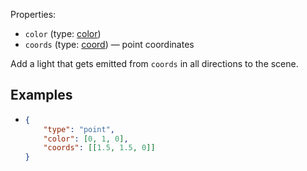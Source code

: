 Properties:
- `color` (type: [color](/mathics-threejs-backend/types/color))
- `coords` (type: [coord](/mathics-threejs-backend/types/coord)) — point coordinates

Add a light that gets emitted from `coords` in all directions to the scene.

## Examples
- ```json
  {
      "type": "point",
      "color": [0, 1, 0],
      "coords": [[1.5, 1.5, 0]]
  }
  ```
  <div class='center' id='graphics-container'></div>
  <script>
  	drawGraphics3d(
  		document.getElementById('graphics-container'),
  		{
  			elements: [
  				{
  					type: 'sphere',
  					color: [1, 1, 1],
  					radius: 1,
  					coords: [[[0, 0, 0]]]
  				},
  				{
  					type: 'sphere',
  					color: [1, 1, 1],
  					radius: 1,
  					coords: [[[3, 0, 0]]]
  				},
  				{
  					type: 'sphere',
  					color: [1, 1, 1],
  					radius: 1,
  					coords: [[[0, 3, 0]]]
  				},
  				{
  					type: 'sphere',
  					color: [1, 1, 1],
  					radius: 1,
  					coords: [[[3, 3, 0]]]
  				}
  			],
  			lighting: [
  				{
  					type: 'point',
  					color: [0, 1, 0],
  					coords: [[2, 2, 2]]
  				}
  			],
  			viewpoint: [2, -4, 4]
  		}
  	);
  </script>
